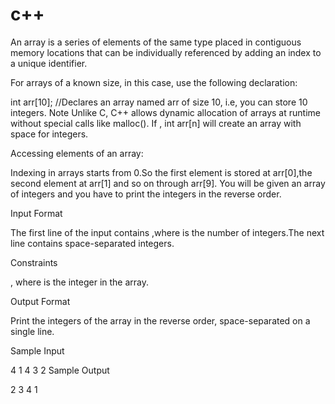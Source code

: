 # c++

An array is a series of elements of the same type placed in contiguous memory locations that can be individually referenced by adding an index to a unique identifier.

For arrays of a known size,  in this case, use the following declaration:

int arr[10]; //Declares an array named arr of size 10, i.e, you can 
store 10 integers.
Note Unlike C, C++ allows dynamic allocation of arrays at runtime without special calls like malloc(). If , int arr[n] will create an array with space for  integers.

Accessing elements of an array:

Indexing in arrays starts from 0.So the first element is stored at 
arr[0],the second element at arr[1] and so on through arr[9].
You will be given an array of  integers and you have to print the integers in the reverse order.

Input Format

The first line of the input contains ,where  is the number of integers.The next line contains  space-separated integers.

Constraints


, where  is the  integer in the array.

Output Format

Print the  integers of the array in the reverse order, space-separated on a single line.

Sample Input

4
1 4 3 2
Sample Output

2 3 4 1
